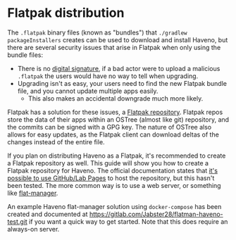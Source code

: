 # Flatpak distribution

The `.flatpak` binary files (known as "bundles") that
`./gradlew packageInstallers` creates can be used to download and install
Haveno, but there are several security issues that arise in Flatpak when only
using the bundle files:

- There is no
[digital signature](https://en.wikipedia.org/wiki/Digital_signature),
if a bad actor were to upload a malicious `.flatpak` the users would have no
way to tell when upgrading.
- Upgrading isn't as easy, your users need to find the new Flatpak bundle file,
and you cannot update multiple apps easily.
  - This also makes an accidental downgrade much more likely.

Flatpak has a solution for these issues, a
[Flatpak repository](https://docs.flatpak.org/en/latest/repositories.html).
Flatpak repos store the data of their apps within an OSTree (almost like git)
repository, and the commits can be signed with a GPG key. The nature of OSTree
also allows for easy updates, as the Flatpak client can download deltas of the
changes instead of the entire file.

If you plan on distributing Haveno as a Flatpak, it's recommended to create a
Flatpak repository as well. This guide will show you how to create a Flatpak
repository for Haveno. The official documentation states that [it's possible to
use GitHub/Lab Pages](https://docs.flatpak.org/en/latest/hosting-a-repository.html#hosting-a-repository-on-gitlab-github-pages)
to host the repository, but this hasn't been tested. The more common way is to
use a web server, or something like
[flat-manager](https://github.com/flatpak/flat-manager).

An example Haveno flat-manager solution using `docker-compose` has been created
and documented at <https://gitlab.com/Jabster28/flatman-haveno-test.git> if you
want a quick way to get started. Note that this does require an always-on server.
